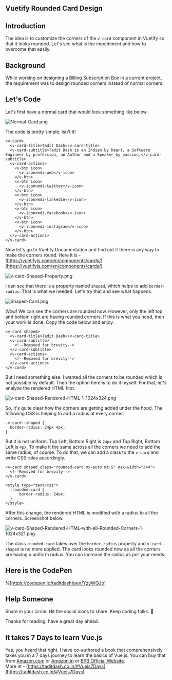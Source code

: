 ## Vuetify Rounded Card Design

## Introduction

The idea is to customize the corners of the `v-card` component in Vuetify so that it looks rounded. Let's see what is the impediment and how to overcome that easily.

## Background

While working on designing a Billing Subscription Box in a current project, the requirement was to design rounded corners instead of normal corners.

## Let's Code

Let's first have a normal card that would look something like below.

![Normal-Card.png](https://cdn.hashnode.com/res/hashnode/image/upload/v1631807663389/WATlYYDYc5.png)

The code is pretty simple, isn't it!

```
<v-card>
  <v-card-title>Tadit Dash</v-card-title>
  <v-card-subtitle>Tadit Dash is an Indian by heart, a Software Engineer by profession, an Author and a Speaker by passion.</v-card-subtitle>
  <v-card-actions>
	<v-btn icon>
	  <v-icon>mdi-web</v-icon>
	</v-btn>
	<v-btn icon>
	  <v-icon>mdi-twitter</v-icon>
	</v-btn>
	<v-btn icon>
	  <v-icon>mdi-linkedin</v-icon>
	</v-btn>
	<v-btn icon>
	  <v-icon>mdi-facebook</v-icon>
	</v-btn>
	<v-btn icon>
	  <v-icon>mdi-instagram</v-icon>
	</v-btn>
  </v-card-actions>
</v-card>
```

Now let's go to Vuetify Documentation and find out if there is any way to make the corners round. Here it is - [https://vuetifyjs.com/en/components/cards/](https://vuetifyjs.com/en/components/cards/)

![v-card-Shaped-Property.png](https://cdn.hashnode.com/res/hashnode/image/upload/v1631807709219/NLjF0ZIoA.png)

I can see that there is a property named `shaped`, which helps to add `border-radius`. That is what we needed. Let's try that and see what happens.

![Shaped-Card.png](https://cdn.hashnode.com/res/hashnode/image/upload/v1631807816006/mpFujYkPL.png)

Wow! We can see the corners are rounded now. However, only the left top and bottom right are having rounded corners. If this is what you need, then your work is done. Copy the code below and enjoy.
```
<v-card shaped>
  <v-card-title>Tadit Dash</v-card-title>
  <v-card-subtitle>
	<!--Removed for brevity-->
  </v-card-subtitle>
  <v-card-actions>
	<!--Removed for brevity-->
  </v-card-actions>
</v-card>
```

But I need something else. I wanted all the corners to be rounded which is not possible by default. Then the option here is to do it myself. For that, let's analyze the rendered HTML first.

![v-card-Shaped-Rendered-HTML-1-1024x324.png](https://cdn.hashnode.com/res/hashnode/image/upload/v1631815506285/9COC8j3z5.png)

So, it's quite clear how the corners are getting added under the hood. The following CSS is helping to add a radius at every corner.

```
.v-card--shaped {
  border-radius: 24px 4px;
}
```

But it is not uniform. Top Left, Bottom Right is `24px` and Top Right, Bottom Left is `4px`. To make it the same across all the corners we need to add the same radius, of course. To do that, we can add a class to the `v-card` and write CSS rules accordingly.

```
<v-card shaped class="rounded-card mx-auto mt-5" max-width="344">
  <!--Removed for brevity-->
</v-card>

<style type="text/css">
  .rounded-card {
      border-radius: 24px;
  }
</style>
```

After this change, the rendered HTML is modified with a radius to all the corners. Screenshot below.

![v-card-Shaped-Rendered-HTML-with-all-Rounded-Corners-1-1024x321.png](https://cdn.hashnode.com/res/hashnode/image/upload/v1631815398369/wJ8lsWCow.png)

The class `rounded-card` takes over the `border-radius` property and `v-card--shaped` is no more applied. The card looks rounded now as all the corners are having a uniform radius. You can increase the radius as per your needs.

## Here is the CodePen

%[https://codepen.io/taditdash/pen/YzyWQJb]

## Help Someone

Share in your circle. Hit the social icons to share. Keep coding folks. 🙂

Thanks for reading, have a great day ahead.

## It takes 7 Days to learn Vue.js

Yes, you heard that right. I have co-authored a book that comprehensively takes you in a 7 days journey to learn the basics of Vue.js. You can buy that from [Amazon.com](https://www.amazon.com/gp/product/9388511867/ref=dbs_a_def_rwt_bibl_vppi_i1) or [Amazon.in](https://www.amazon.in/Learn-Vue-js-Days-Journey-through/dp/9388511867/ref=tmm_pap_swatch_0?_encoding=UTF8&qid=&sr=) or [BPB Official Website](https://bpbonline.com/products/learn-vue-js-in-7-days).  
More at - [https://taditdash.co.in/#Vuejs7Days](https://taditdash.co.in/#Vuejs7Days)